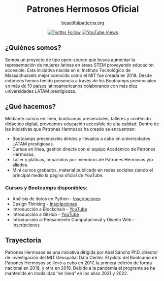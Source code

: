 <div align="center">

# Patrones Hermosos Oficial
[beautifulpatterns.org](https://beautifulpatterns.org/)
  
[![Twitter Follow](https://img.shields.io/twitter/follow/patronesh?logoColor=E55E4F&color=FFFFFF&style=social)](https://twitter.com/carobarreirov)
[![YouTube Views](https://img.shields.io/youtube/channel/views/UCi9A7tCwNelhMpZJoI4XM6g?style=social&color=FFFFFF&logoColor=E55E4F)](https://www.youtube.com/channel/UCi9A7tCwNelhMpZJoI4XM6g)

</div>

## ¿Quiénes somos?
Somos un proyecto de tipo open-source que busca aumentar la representación de mujeres latinas en áreas STEM proveyendo educación accesible. Esta iniciativa nacida en el Instituto Tecnológico de Massachussets mejor conocido como el MIT fue creada en 2018.
Desde entonces hemos tenido presencia a través de los Bootcamps presenciales en más de 10 países latinoamericanos colaborando con más diez universidades LATAM prestigiosas. 
  
## ¿Qué hacemos?
Mediante cursos en línea, bootcamps presenciales, talleres y contenido didáctico digital, proveemos educación accesible de alta calidad.
Dentro de las iniciativas que Patrones Hermosos ha creado se encuentran:
  - Bootcamps presenciales diridos y llevados a cabo en universidades LATAM prestigiosas. 
  - Cursos en línea, gestión directa con el equipo Académico de Patrones Hermosos. 
  - Taller y pláticas, impartidos por miembros de Patrones Hermosos y/o aliados.
  - Mini cursos grabados, material publicado en redes sociales siendo el principal medio la página oficial de YouTube. 

### Cursos y Bootcamps disponibles:
- Análisis de datos en Python - [Inscripciones]()
- Design Thinking - [Inscripciones]()
- Introducción a Blockchain - [YouTube]()
- Introducción a GitHub - [YouTube]()
- Introducción al Pensamiento Computacional y Diseño Web - [Inscripciones]()

## Trayectoria 
Patrones Hermosos es una iniciativa dirigida por Abel Sánchz PhD, director de investigación del MIT Geospatial Data Center.
El piloto del Bootcamo de Patrones Hermosos se llevó a cabo en 2017, la primera edición de forma nacional en 2018, y otra en 2019. 
Debido a la pandemia el programa se ha mantenido en modalidad “en línea” en los años 2021 y 2022. 


